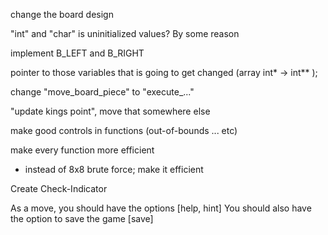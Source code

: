 
change the board design

"int" and "char" is uninitialized values? By some reason

implement B_LEFT and B_RIGHT

pointer to those variables that is going to get changed (array int* -> int** );

change "move_board_piece" to "execute_..."


"update kings point", move that somewhere else

make good controls in functions (out-of-bounds ... etc)


make every function more efficient
- instead of 8x8 brute force; make it efficient


Create Check-Indicator

As a move, you should have the options [help, hint]
You should also have the option to save the game [save]
